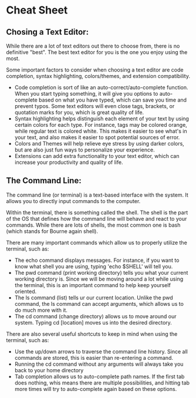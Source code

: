 # Cheat Sheet

## Chosing a Text Editor:

While there are a lot of text editors out there to choose from, there is no definitive "best". The best text editor for you is the one you enjoy using the most.

Some important factors to consider when choosing a text editor are code completion, syntax highlighting, colors/themes, and extension compatibility.

- Code completion is sort of like an auto-correct/auto-complete function. When you start typing something, it will give you options to auto-complete based on what you have typed, which can save you time and prevent typos. Some text editors will even close tags, brackets, or quotation marks for you, which is great quality of life.
- Syntax highlighting helps distinguish each element of your text by using certain colors for each type. For instance, tags may be colored orange, while regular text is colored white. This makes it easier to see what's in your text, and also makes it easier to spot potential sources of error.
- Colors and Themes will help relieve eye stress by using darker colors, but are also just fun ways to personalize your experience.
- Extensions can add extra functionality to your text editor, which can increase your productivity and quality of life.

## The Command Line:

The command line (or terminal) is a text-based interface with the system. It allows you to directly input commands to the computer.

Within the terminal, there is something called the shell. The shell is the part of the OS that defines how the command line will behave and react to your commands. While there are lots of shells, the most common one is bash (which stands for Bourne again shell).

There are many important commands which allow us to properly utilize the terminal, such as:

- The echo command displays messages. For instance, if you want to know what shell you are using, typing 'echo $SHELL' will tell you.
- The pwd command (print working directory) tells you what your current working directory is. Since we will be moving around a lot while using the terminal, this is an important command to help keep yourself oriented.
- The ls command (list) tells ur our current location. Unlike the pwd command, the ls command can accept arguments, which allows us to do much more with it.
- The cd command (change directory) allows us to move around our system. Typing cd [location] moves us into the desired directory.

There are also several useful shortcuts to keep in mind when using the terminal, such as:

- Use the up/down arrows to traverse the command line history. Since all commands are stored, this is easier than re-entering a command.
- Running the cd command without any arguments will always take you back to your home directory
- Tab completion allows us to auto-complete path names. If the first tab does nothing, whis means there are multiple possibilities, and hitting tab more times will try to auto-complete again based on these options.
